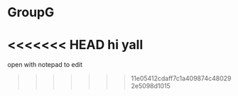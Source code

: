 GroupG
======
<<<<<<< HEAD
hi yall
=======
open with notepad to edit
>>>>>>> 11e05412cdaff7c1a409874c480292e5098d1015
